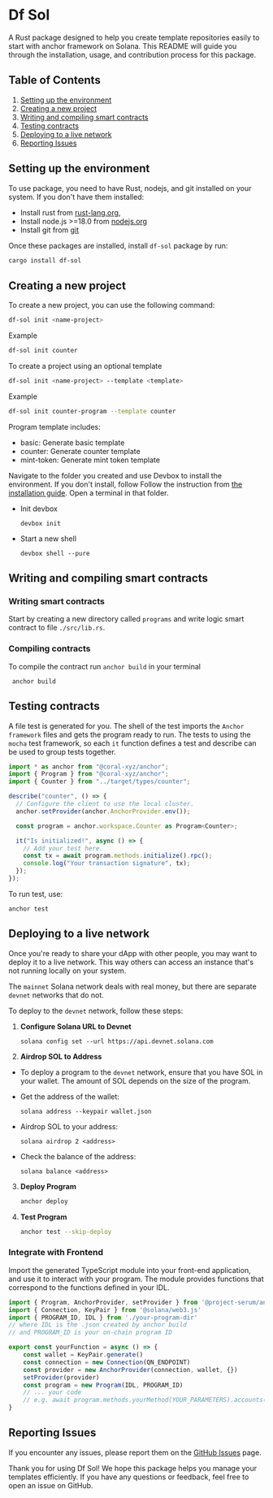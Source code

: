 
# Df Sol

A Rust package designed to help you create template repositories easily to start with anchor framework on Solana. This README will guide you through the installation, usage, and contribution process for this package.

## Table of Contents

1. [Setting up the environment](#setting-up-the-environment)
2. [Creating a new project](#creating-a-new-project)
3. [Writing and compiling smart contracts](#writing-and-compiling-smart-contracts)
4. [Testing contracts](#testing-contracts)
5. [Deploying to a live network](#deploying-to-a-live-network)
6. [Reporting Issues](#reporting-issues)

## Setting up the environment

To use package, you need to have Rust, nodejs, and git installed on your system. If you don't have them installed:
- Install rust from [rust-lang.org](https://www.rust-lang.org/), 
- Install node.js >=18.0 from [nodejs.org](https://nodejs.org/en/download/package-manager)
- Install git from [git](https://www.atlassian.com/git/tutorials/install-git)

Once these packages are installed, install `df-sol` package by run:

```sh
cargo install df-sol
```

## Creating a new project

To create a new project, you can use the following command:

```sh
df-sol init <name-project>
``` 
Example
```sh
df-sol init counter
```

To create a project using an optional template
```sh
df-sol init <name-project> --template <template>
``` 
Example
```sh
df-sol init counter-program --template counter
```
Program template includes:
- basic: Generate basic template
- counter:  Generate counter template
- mint-token:  Generate mint token template

Navigate to the folder you created and use Devbox to install the environment.
If you don't install, follow Follow the instruction from [the installation guide](https://www.jetify.com/devbox/docs/installing_devbox/).
Open a terminal in that folder.
- Init devbox 
  ```shell
  devbox init
  ```
- Start a new shell
  ```shell
  devbox shell --pure
  ```

## Writing and compiling smart contracts

### Writing smart contracts
Start by creating a new directory called `programs` and write logic smart contract to file `./src/lib.rs`.

### Compiling contracts
To compile the contract run `anchor build` in your terminal
```shell
 anchor build
```

## Testing contracts
A file test is generated for you. The shell of the test imports the `Anchor framework` files and gets the program ready to run. The tests to using the `mocha` test framework, so each `it` function defines a test and describe can be used to group tests together.
```typescript
import * as anchor from "@coral-xyz/anchor";
import { Program } from "@coral-xyz/anchor";
import { Counter } from "../target/types/counter";

describe("counter", () => {
  // Configure the client to use the local cluster.
  anchor.setProvider(anchor.AnchorProvider.env());

  const program = anchor.workspace.Counter as Program<Counter>;

  it("Is initialized!", async () => {
    // Add your test here.
    const tx = await program.methods.initialize().rpc();
    console.log("Your transaction signature", tx);
  });
});
```

To run test, use:
```shell
anchor test
```

## Deploying to a live network

Once you're ready to share your dApp with other people, you may want to deploy it to a live network. This way others can access an instance that's not running locally on your system.

The `mainnet` Solana network deals with real money, but there are separate `devnet` networks that do not.

To deploy to the `devnet` network, follow these steps:

1. **Configure Solana URL to Devnet**
    ```shell
    solana config set --url https://api.devnet.solana.com
    ```

2. **Airdrop SOL to Address**
  - To deploy a program to the `devnet` network, ensure that you have SOL in your wallet. The amount of SOL depends on the size of the program.

  - Get the address of the wallet:
    ```shell
    solana address --keypair wallet.json
    ```

  - Airdrop SOL to your address:
    ```shell
    solana airdrop 2 <address>
    ```

  - Check the balance of the address:
    ```shell
    solana balance <address>
    ```

3. **Deploy Program**
    ```sh
    anchor deploy
    ```

4. **Test Program**
    ```sh
    anchor test --skip-deploy
    ```

### Integrate with Frontend
Import the generated TypeScript module into your front-end application, and use it to interact with your program. The module provides functions that correspond to the functions defined in your IDL.
```typescript
import { Program, AnchorProvider, setProvider } from '@project-serum/anchor'
import { Connection, KeyPair } from '@solana/web3.js'
import { PROGRAM_ID, IDL } from './your-program-dir'
// where IDL is the .json created by anchor build
// and PROGRAM_ID is your on-chain program ID

export const yourFunction = async () => {
    const wallet = KeyPair.generate()
    const connection = new Connection(QN_ENDPOINT)
    const provider = new AnchorProvider(connection, wallet, {})
    setProvider(provider)
    const program = new Program(IDL, PROGRAM_ID)
    // ... your code
    // e.g. await program.methods.yourMethod(YOUR_PARAMETERS).accounts({YOUR_ACCOUNTS}).rpc();
}
```
  
## Reporting Issues

If you encounter any issues, please report them on the [GitHub Issues](https://github.com/quanghuynguyen1902/df-sol/issues) page.

Thank you for using Df Sol! We hope this package helps you manage your templates efficiently. If you have any questions or feedback, feel free to open an issue on GitHub.
